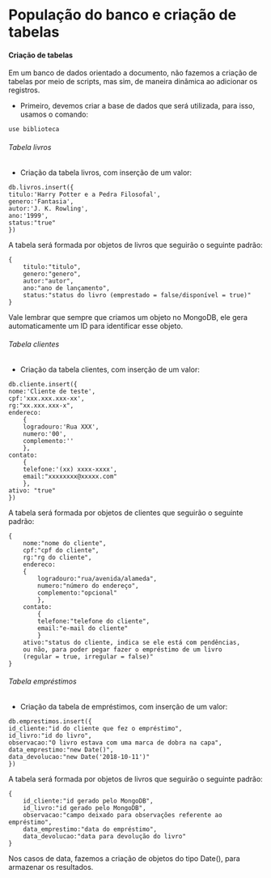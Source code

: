 # População do banco e criação de tabelas

#### Criação de tabelas

Em um banco de dados orientado a documento, não fazemos a criação de tabelas por meio de scripts, mas sim, de maneira dinâmica ao adicionar os registros.

* Primeiro, devemos criar a base de dados que será utilizada, para isso, usamos o comando:

```
use biblioteca
```

###### Tabela livros
* Criação da tabela livros, com inserção de um valor:

```
db.livros.insert({
titulo:'Harry Potter e a Pedra Filosofal',
genero:'Fantasia',
autor:'J. K. Rowling',
ano:'1999',
status:"true"
})
```

A tabela será formada por objetos de livros que seguirão o seguinte padrão:
```
{
	titulo:"titulo",
    genero:"genero",
    autor:"autor",
    ano:"ano de lançamento",
    status:"status do livro (emprestado = false/disponível = true)"
}
```

Vale lembrar que sempre que criamos um objeto no MongoDB, ele gera automaticamente um ID para identificar esse objeto.

###### Tabela clientes
* Criação da tabela clientes, com inserção de um valor:

```
db.cliente.insert({
nome:'Cliente de teste',
cpf:'xxx.xxx.xxx-xx',
rg:"xx.xxx.xxx-x",
endereco:
	{
	logradouro:'Rua XXX',
	numero:'00',
	complemento:''
	},
contato:
	{
	telefone:'(xx) xxxx-xxxx',
	email:"xxxxxxxx@xxxxx.com"
	},
ativo: "true"
})
```

A tabela será formada por objetos de clientes que seguirão o seguinte padrão:
```
{
	nome:"nome do cliente",
    cpf:"cpf do cliente",
    rg:"rg do cliente",
    endereco:
 	{
        logradouro:"rua/avenida/alameda",
        numero:"número do endereço",
        complemento:"opcional"
        },
    contato:
    	{
        telefone:"telefone do cliente",
        email:"e-mail do cliente"
        }
    ativo:"status do cliente, indica se ele está com pendências, 
    ou não, para poder pegar fazer o empréstimo de um livro 
    (regular = true, irregular = false)"
}
```

###### Tabela empréstimos
* Criação da tabela de empréstimos, com inserção de um valor:

```
db.emprestimos.insert({
id_cliente:"id do cliente que fez o empréstimo",
id_livro:"id do livro",
observacao:"O livro estava com uma marca de dobra na capa",
data_emprestimo:"new Date()",
data_devolucao:"new Date('2018-10-11')"
})
```

A tabela será formada por objetos de livros que seguirão o seguinte padrão:
```
{
    id_cliente:"id gerado pelo MongoDB",
    id_livro:"id gerado pelo MongoDB",
    observacao:"campo deixado para observações referente ao empréstimo",
    data_emprestimo:"data do empréstimo",
    data_devolucao:"data para devolução do livro"
}
```

Nos casos de data, fazemos a criação de objetos do tipo Date(), para armazenar os resultados.







